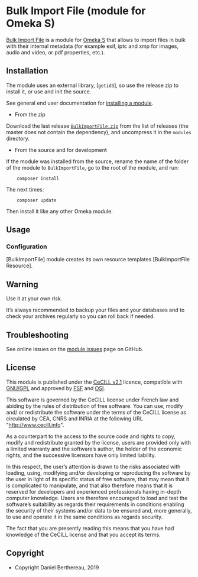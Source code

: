 Bulk Import File (module for Omeka S)
=====================================

[Bulk Import File] is a module for [Omeka S] that allows to import files in bulk
with their internal metadata (for example exif, iptc and xmp for images, audio
and video, or pdf properties, etc.).


Installation
------------

The module uses an external library, [`getid3`], so use the release zip to
install it, or use and init the source.

See general end user documentation for [installing a module].

* From the zip

Download the last release [`BulkImportFile.zip`] from the list of releases (the
master does not contain the dependency), and uncompress it in the `modules`
directory.

* From the source and for development

If the module was installed from the source, rename the name of the folder of
the module to `BulkImportFile`, go to the root of the module, and run:

```
    composer install
```

The next times:

```
    composer update
```

Then install it like any other Omeka module.


Usage
-----

### Configuration

[BulkImportFile] module creates its own resource templates [BulkImportFile Resource].


Warning
-------

Use it at your own risk.

It’s always recommended to backup your files and your databases and to check
your archives regularly so you can roll back if needed.


Troubleshooting
---------------

See online issues on the [module issues] page on GitHub.


License
-------

This module is published under the [CeCILL v2.1] licence, compatible with
[GNU/GPL] and approved by [FSF] and [OSI].

This software is governed by the CeCILL license under French law and abiding by
the rules of distribution of free software. You can use, modify and/ or
redistribute the software under the terms of the CeCILL license as circulated by
CEA, CNRS and INRIA at the following URL "http://www.cecill.info".

As a counterpart to the access to the source code and rights to copy, modify and
redistribute granted by the license, users are provided only with a limited
warranty and the software’s author, the holder of the economic rights, and the
successive licensors have only limited liability.

In this respect, the user’s attention is drawn to the risks associated with
loading, using, modifying and/or developing or reproducing the software by the
user in light of its specific status of free software, that may mean that it is
complicated to manipulate, and that also therefore means that it is reserved for
developers and experienced professionals having in-depth computer knowledge.
Users are therefore encouraged to load and test the software’s suitability as
regards their requirements in conditions enabling the security of their systems
and/or data to be ensured and, more generally, to use and operate it in the same
conditions as regards security.

The fact that you are presently reading this means that you have had knowledge
of the CeCILL license and that you accept its terms.


Copyright
---------

* Copyright Daniel Berthereau, 2019


[Bulk Import File]: https://github.com/Daniel-KM/Omeka-S-module-BulkImportFile
[Omeka S]: https://omeka.org/s
[`BulkImportFile.zip`]: https://github.com/Daniel-KM/Omeka-S-module-BulkImportFile/releases
[installing a module]: http://dev.omeka.org/docs/s/user-manual/modules/#installing-modules
[module issues]: https://github.com/Daniel-KM/Omeka-S-module-BulkImportFile/issues
[CeCILL v2.1]: https://www.cecill.info/licences/Licence_CeCILL_V2.1-en.html
[GNU/GPL]: https://www.gnu.org/licenses/gpl-3.0.html
[FSF]: https://www.fsf.org
[OSI]: http://opensource.org
[Daniel-KM]: https://github.com/Daniel-KM "Daniel Berthereau"
